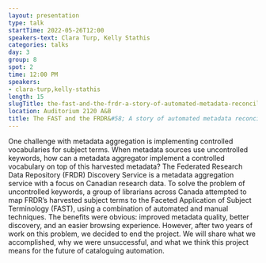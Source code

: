 ```yaml
---
layout: presentation
type: talk 
startTime: 2022-05-26T12:00
speakers-text: Clara Turp, Kelly Stathis
categories: talks
day: 3
group: 8
spot: 2
time: 12:00 PM
speakers:
- clara-turp,kelly-stathis
length: 15
slugTitle: the-fast-and-the-frdr-a-story-of-automated-metadata-reconciliation
location: Auditorium 2120 A&B
title: The FAST and the FRDR&#58; A story of automated metadata reconciliation
---
```

One challenge with metadata aggregation is implementing controlled vocabularies for subject terms. When metadata sources use uncontrolled keywords, how can a metadata aggregator implement a controlled vocabulary on top of this harvested metadata? The Federated Research Data Repository (FRDR) Discovery Service is a metadata aggregation service with a focus on Canadian research data. To solve the problem of uncontrolled keywords, a group of librarians across Canada attempted to map FRDR’s harvested subject terms to the Faceted Application of Subject Terminology (FAST), using a combination of automated and manual techniques. The benefits were obvious: improved metadata quality, better discovery, and an easier browsing experience. However, after two years of work on this problem, we decided to end the project. We will share what we accomplished, why we were unsuccessful, and what we think this project means for the future of cataloguing automation.